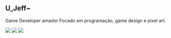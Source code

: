 ## U_Jeff~

Game Developer amador
Focado em programação, game design  e pixel art.

<div>
  <a href="https://www.instagram.com/jeffudev/" target="_blank"><img src="https://img.shields.io/badge/Instagram-FF0069.svg?style=for-the-badge&logo=Instagram&logoColor=white" target="_blank"></a>
  <a href="https://www.linkedin.com/in/jefferson-santana-213b7b285/" target="_blank"><img src="https://img.shields.io/badge/LinkedIn-0077B5?style=for-the-badge&logo=linkedin&logoColor=white" target="_blank"></a>
  <a href="mailto:jeffersonsant2002@gmail.com target="_blank"><img src="https://img.shields.io/badge/Gmail-EA4335.svg?style=for-the-badge&logo=Gmail&logoColor=white"></a>
</div>
